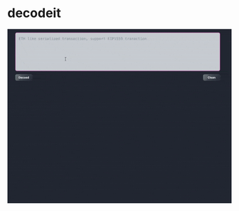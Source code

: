 decodeit
========

![decodeit](https://github.com/cheerfyt/decodeit/blob/main/decodeit.gif?raw=true)
